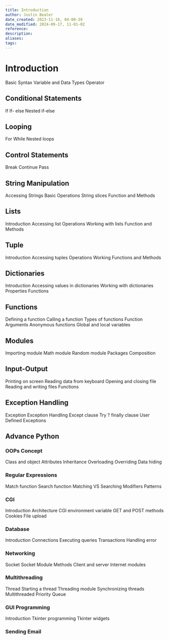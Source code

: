 ```yaml
---
title: Introduction
author: Justin Bealer
date_created: 2023-11-16, 04-00-39
date_modified: 2024-09-17, 11-01-02
reference: 
description: 
aliases: 
tags: 
---
```

# Introduction

Basic Syntax
Variable and Data Types
Operator

## Conditional Statements

If
If- else
Nested if-else

## Looping

For
While
Nested loops

## Control Statements

Break
Continue
Pass

## String Manipulation

Accessing Strings
Basic Operations
String slices
Function and Methods

## Lists

Introduction
Accessing list
Operations
Working with lists
Function and Methods

## Tuple

Introduction
Accessing tuples
Operations
Working
Functions and Methods

## Dictionaries

Introduction 	Accessing values in dictionaries
Working with dictionaries
Properties
Functions

## Functions

Defining a function
Calling a function
Types of functions
Function Arguments
Anonymous functions
Global and local variables

## Modules

Importing module
Math module
Random module
Packages
Composition

## Input-Output

Printing on screen
Reading data from keyboard
Opening and closing file
Reading and writing files
Functions

## Exception Handling

Exception
Exception Handling
Except clause
Try ? finally clause
User Defined Exceptions

## Advance Python
### OOPs Concept

Class and object
Attributes
Inheritance
Overloading
Overriding
Data hiding

### Regular Expressions

Match function
Search function
Matching VS Searching
Modifiers
Patterns

### CGI

Introduction
Architecture
CGI environment variable
GET and POST methods
Cookies
File upload

### Database

Introduction
Connections
Executing queries
Transactions
Handling error

### Networking

Socket
Socket Module
Methods
Client and server
Internet modules

### Multithreading

Thread
Starting a thread
Threading module
Synchronizing threads
Multithreaded Priority Queue

### GUI Programming

Introduction
Tkinter programming
Tkinter widgets

### Sending Email
